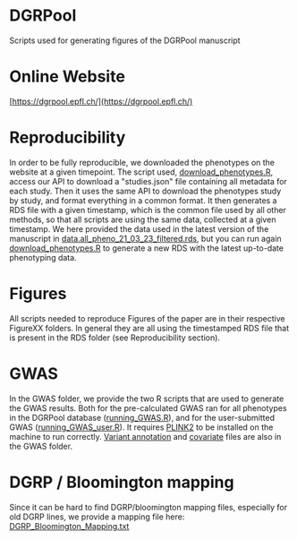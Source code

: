 # DGRPool
Scripts used for generating figures of the DGRPool manuscript

# Online Website
[https://dgrpool.epfl.ch/](https://dgrpool.epfl.ch/)

# Reproducibility
In order to be fully reproducible, we downloaded the phenotypes on the website at a given timepoint. The script used, [download_phenotypes.R](download_phenotypes.R), access our API to download a "studies.json" file containing all metadata for each study. Then it uses the same API to download the phenotypes study by study, and format everything in a common format.
It then generates a RDS file with a given timestamp, which is the common file used by all other methods, so that all scripts are using the same data, collected at a given timestamp. We here provided the data used in the latest version of the manuscript in [data.all_pheno_21_03_23_filtered.rds](RDS/data.all_pheno_21_03_23_filtered.rds), but you can run again [download_phenotypes.R](download_phenotypes.R) to generate a new RDS with the latest up-to-date phenotyping data.

# Figures
All scripts needed to reproduce Figures of the paper are in their respective FigureXX folders. In general they are all using the timestamped RDS file that is present in the RDS folder (see Reproducibility section).

# GWAS
In the GWAS folder, we provide the two R scripts that are used to generate the GWAS results. Both for the pre-calculated GWAS ran for all phenotypes in the DGRPool database ([running_GWAS.R](GWAS/running_GWAS.R)), and for the user-submitted GWAS ([running_GWAS_user.R](GWAS/running_GWAS_user.R)). It requires [PLINK2](https://www.cog-genomics.org/plink/2.0/) to be installed on the machine to run correctly.
[Variant annotation](GWAS/dgrp.fb557.annot.txt.gz) and [covariate](GWAS/dgrp.cov.tsv) files are also in the GWAS folder.

# DGRP / Bloomington mapping
Since it can be hard to find DGRP/bloomington mapping files, especially for old DGRP lines, we provide a mapping file here: [DGRP_Bloomington_Mapping.txt](DGRP_Bloomington_Mapping.txt)

